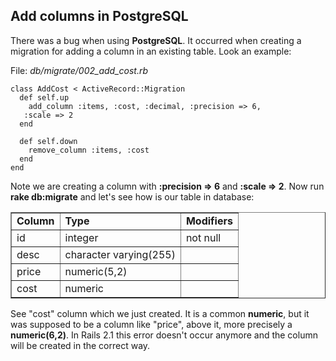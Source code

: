 ## Add columns in PostgreSQL

There was a bug when using **PostgreSQL**. It occurred when creating a migration for adding a column in an existing table. Look an example:

File: *db/migrate/002\_add\_cost.rb*

	class AddCost < ActiveRecord::Migration
	  def self.up
	    add_column :items, :cost, :decimal, :precision => 6, 
	   :scale => 2
	  end

	  def self.down
	    remove_column :items, :cost
	  end
	end

Note we are creating a column with **:precision => 6** and **:scale => 2**. Now run **rake db:migrate** and let's see how is our table in database:

<table border="1" cellspacing="0" cellpadding="5">
	<tr>
		<td><strong>Column</strong></td>
		<td><strong>Type</strong></td>
		<td><strong>Modifiers</strong></td>
	</tr>
	<tr>
		<td>id</td>
		<td>integer</td>
		<td>not null</td>
	</tr>
	<tr>
		<td>desc</td>
		<td>character varying(255)</td>
		<td></td>
	</tr>
	<tr>
		<td>price</td>
		<td>numeric(5,2)</td>
		<td></td>
	</tr>
	<tr>
		<td>cost</td>
		<td>numeric</td>
		<td></td>
	</tr>
</table>

See "cost" column which we just created. It is a common **numeric**, but it was supposed to be a column like "price", above it, more precisely a **numeric(6,2)**. In Rails 2.1 this error doesn't occur anymore and the column will be created in the correct way.